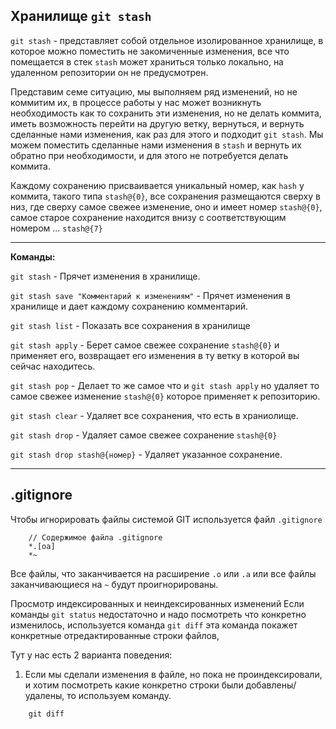 Хранилище `git stash`
---

`git stash` - представляет собой отдельное изолированное хранилище, в 
которое можно поместить не закомиченные изменения, все что помещается в
стек `stash` может храниться только локально, на удаленном репозитории
он не предусмотрен.

Представим семе ситуацию, мы выполняем ряд изменений, но не коммитим их,
в процессе работы у нас может возникнуть необходимость как то сохранить
эти изменения, но не делать коммита, иметь возможность перейти на другую 
ветку, вернуться, и вернуть сделанные нами изменения, как раз для этого
и подходит `git stash`. Мы можем поместить сделанные нами изменения в
`stash` и вернуть их обратно при необходимости, и для этого не потребуется
делать коммита.

Каждому сохранению присваивается уникальный номер, как `hash` у коммита,
такого типа `stash@{0}`, все сохранения размещаются сверху в низ, где
сверху самое свежее изменение, оно и имеет номер `stash@{0}`, самое 
старое сохранение находится внизу с соответствующим номером ... 
`stash@{7}`

---

**Команды:**

`git stash` - Прячет изменения в хранилище.

`git stash save "Комментарий к изменениям"` - Прячет изменения в хранилище
и дает каждому сохранению комментарий.

`git stash list` - Показать все сохранения в хранилище

`git stash apply` - Берет самое свежее сохранение `stash@{0}` и применяет
его, возвращает его изменения в ту ветку в которой вы сейчас находитесь.

`git stash pop` - Делает то же самое что и `git stash apply` но удаляет 
то самое свежее изменение `stash@{0}` которое применяет к репозиторию.

`git stash clear` - Удаляет все сохранения, что есть в храниолище.

`git stash drop` - Удаляет самое свежее сохранение `stash@{0}`

`git stash drop stash@{номер}` - Удаляет указанное сохранение.

---
.gitignore
---

Чтобы игнорировать файлы системой GIT используется файл `.gitignore`

```
    // Содержимое файла .gitignore
    *.[oa]
    *~
```
 
Все файлы, что заканчивается на расширение `.o` или `.a` или все файлы 
заканчивающиеся на `~` будут проигнорированы. 

Просмотр индексированных и неиндексированных изменений
Если команды `git status` недостаточно и надо посмотреть что конкретно 
изменилось, используется команда `git diff` эта команда покажет конкретные 
отредактированные строки файлов, 

Тут у нас есть 2 варианта поведения:

1) Если мы сделали изменения в файле, но пока не проиндексировали, и хотим
   посмотреть какие конкретно строки были добавлены/удалены, то используем 
   команду.
   
```
    git diff
```
